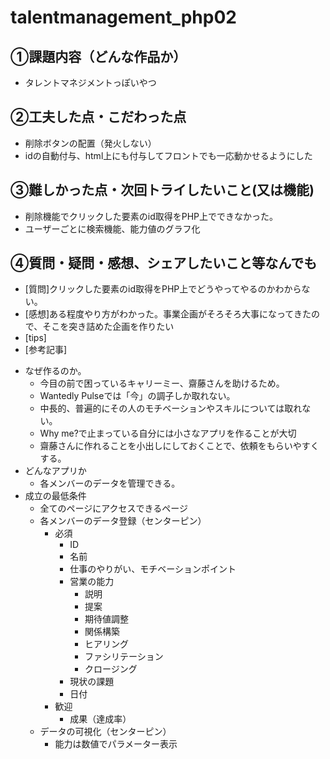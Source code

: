 # talentmanagement_php02

## ①課題内容（どんな作品か）
- タレントマネジメントっぽいやつ
​
## ②工夫した点・こだわった点
- 削除ボタンの配置（発火しない）
- idの自動付与、html上にも付与してフロントでも一応動かせるようにした
​
## ③難しかった点・次回トライしたいこと(又は機能)
- 削除機能でクリックした要素のid取得をPHP上でできなかった。
- ユーザーごとに検索機能、能力値のグラフ化
​
## ④質問・疑問・感想、シェアしたいこと等なんでも
- [質問]クリックした要素のid取得をPHP上でどうやってやるのかわからない。
- [感想]ある程度やり方がわかった。事業企画がそろそろ大事になってきたので、そこを突き詰めた企画を作りたい
- [tips]
- [参考記事]


* なぜ作るのか。
    * 今目の前で困っているキャリーミー、齋藤さんを助けるため。
    * Wantedly Pulseでは「今」の調子しか取れない。
    * 中長的、普遍的にその人のモチベーションやスキルについては取れない。
    * Why me?で止まっている自分には小さなアプリを作ることが大切
    * 齋藤さんに作れることを小出しにしておくことで、依頼をもらいやすくする。
* どんなアプリか
    * 各メンバーのデータを管理できる。
* 成立の最低条件
    * 全てのページにアクセスできるページ
    * 各メンバーのデータ登録（センターピン）
        * 必須
            * ID
            * 名前
            * 仕事のやりがい、モチベーションポイント
            * 営業の能力
                * 説明
                * 提案
                * 期待値調整
                * 関係構築
                * ヒアリング
                * ファシリテーション
                * クロージング
            * 現状の課題
            * 日付
        * 歓迎
            * 成果（達成率）
    * データの可視化（センターピン）
        * 能力は数値でパラメーター表示
